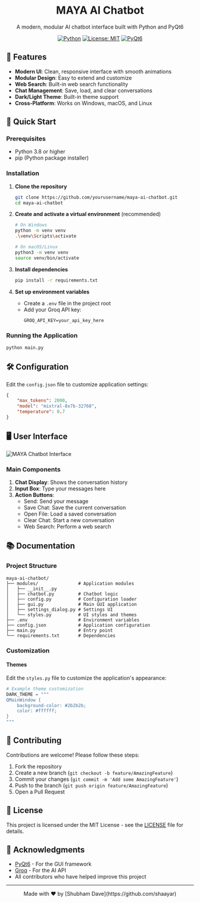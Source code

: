 <div align="center">
  <h1>MAYA AI Chatbot</h1>
  <p>A modern, modular AI chatbot interface built with Python and PyQt6</p>
  
  [![Python](https://img.shields.io/badge/Python-3.8+-blue.svg)](https://www.python.org/downloads/)
  [![License: MIT](https://img.shields.io/badge/License-MIT-yellow.svg)](https://opensource.org/licenses/MIT)
  [![PyQt6](https://img.shields.io/badge/PyQt6-6.0+-green.svg)](https://pypi.org/project/PyQt6/)
</div>

## 🌟 Features

- **Modern UI**: Clean, responsive interface with smooth animations
- **Modular Design**: Easy to extend and customize
- **Web Search**: Built-in web search functionality
- **Chat Management**: Save, load, and clear conversations
- **Dark/Light Theme**: Built-in theme support
- **Cross-Platform**: Works on Windows, macOS, and Linux

## 🚀 Quick Start

### Prerequisites

- Python 3.8 or higher
- pip (Python package installer)

### Installation

1. **Clone the repository**
   ```bash
   git clone https://github.com/yourusername/maya-ai-chatbot.git
   cd maya-ai-chatbot
   ```

2. **Create and activate a virtual environment** (recommended)
   ```bash
   # On Windows
   python -m venv venv
   .\venv\Scripts\activate
   
   # On macOS/Linux
   python3 -m venv venv
   source venv/bin/activate
   ```

3. **Install dependencies**
   ```bash
   pip install -r requirements.txt
   ```

4. **Set up environment variables**
   - Create a `.env` file in the project root
   - Add your Groq API key:
     ```
     GROQ_API_KEY=your_api_key_here
     ```

### Running the Application

```bash
python main.py
```

## 🛠️ Configuration

Edit the `config.json` file to customize application settings:

```json
{
    "max_tokens": 2000,
    "model": "mixtral-8x7b-32768",
    "temperature": 0.7
}
```

## 🖥️ User Interface

![MAYA Chatbot Interface](screenshots/interface.png)

### Main Components

1. **Chat Display**: Shows the conversation history
2. **Input Box**: Type your messages here
3. **Action Buttons**:
   - Send: Send your message
   - Save Chat: Save the current conversation
   - Open File: Load a saved conversation
   - Clear Chat: Start a new conversation
   - Web Search: Perform a web search

## 📚 Documentation

### Project Structure

```
maya-ai-chatbot/
├── modules/               # Application modules
│   ├── __init__.py
│   ├── chatbot.py         # Chatbot logic
│   ├── config.py          # Configuration loader
│   ├── gui.py             # Main GUI application
│   ├── settings_dialog.py # Settings UI
│   └── styles.py          # UI styles and themes
├── .env                   # Environment variables
├── config.json            # Application configuration
├── main.py                # Entry point
└── requirements.txt       # Dependencies
```

### Customization

#### Themes

Edit the `styles.py` file to customize the application's appearance:

```python
# Example theme customization
DARK_THEME = """
QMainWindow {
    background-color: #2b2b2b;
    color: #ffffff;
}
"""
```

## 🤝 Contributing

Contributions are welcome! Please follow these steps:

1. Fork the repository
2. Create a new branch (`git checkout -b feature/AmazingFeature`)
3. Commit your changes (`git commit -m 'Add some AmazingFeature'`)
4. Push to the branch (`git push origin feature/AmazingFeature`)
5. Open a Pull Request

## 📄 License

This project is licensed under the MIT License - see the [LICENSE](LICENSE) file for details.

## 🙏 Acknowledgments

- [PyQt6](https://www.riverbankcomputing.com/software/pyqt/) - For the GUI framework
- [Groq](https://groq.com/) - For the AI API
- All contributors who have helped improve this project

---

<div align="center">
  Made with ❤️ by [Shubham Dave](https://github.com/shaayar)
</div>